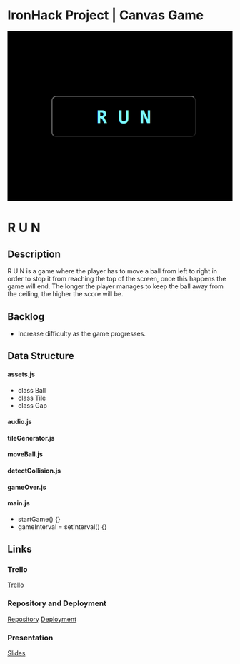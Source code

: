 # IronHack Project | Canvas Game

![Screenshot](styles/images/R_U_N_Title_Screen_001.png)

# R U N

## Description

R U N is a game where the player has to move a ball from left to right in order to stop it from reaching the top of the screen, once this happens the game will end. The longer the player manages to keep the ball away from the ceiling, the higher the score will be.

## Backlog

- Increase difficulty as the game progresses.

## Data Structure

#### assets.js

- class Ball
- class Tile
- class Gap

#### audio.js

#### tileGenerator.js

#### moveBall.js

#### detectCollision.js

#### gameOver.js

#### main.js

- startGame() {}
- gameInterval = setInterval() {}

## Links

### Trello

[Trello](https://trello.com/b/h4hj6kRy)

### Repository and Deployment

[Repository](https://github.com/SantAndresP/ironhack-canvas-game-project)
[Deployment](https://santandresp.github.io/ironhack-canvas-game-project/)

### Presentation

[Slides](https://docs.google.com/presentation/d/1gabh3tL0dj5uhVbyFVrbhirQNom2Dldzw63KYOpNraM/edit?usp=sharing)
